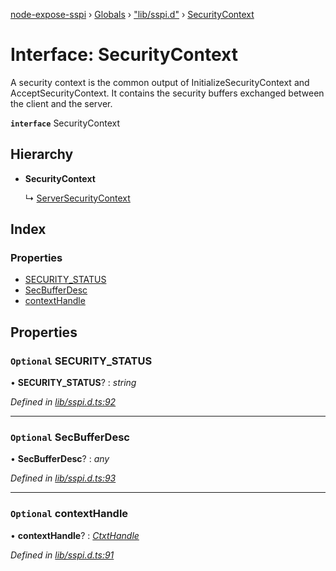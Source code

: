 [node-expose-sspi](../README.md) › [Globals](../globals.md) › ["lib/sspi.d"](../modules/_lib_sspi_d_.md) › [SecurityContext](_lib_sspi_d_.securitycontext.md)

# Interface: SecurityContext

A security context is the common output of InitializeSecurityContext and AcceptSecurityContext.
It contains the security buffers exchanged between the client and the server.

**`interface`** SecurityContext

## Hierarchy

* **SecurityContext**

  ↳ [ServerSecurityContext](_lib_sspi_d_.serversecuritycontext.md)

## Index

### Properties

* [SECURITY_STATUS](_lib_sspi_d_.securitycontext.md#optional-security_status)
* [SecBufferDesc](_lib_sspi_d_.securitycontext.md#optional-secbufferdesc)
* [contextHandle](_lib_sspi_d_.securitycontext.md#optional-contexthandle)

## Properties

### `Optional` SECURITY_STATUS

• **SECURITY_STATUS**? : *string*

*Defined in [lib/sspi.d.ts:92](https://github.com/jlguenego/node-expose-sspi/blob/133c769/lib/sspi.d.ts#L92)*

___

### `Optional` SecBufferDesc

• **SecBufferDesc**? : *any*

*Defined in [lib/sspi.d.ts:93](https://github.com/jlguenego/node-expose-sspi/blob/133c769/lib/sspi.d.ts#L93)*

___

### `Optional` contextHandle

• **contextHandle**? : *[CtxtHandle](_lib_sspi_d_.ctxthandle.md)*

*Defined in [lib/sspi.d.ts:91](https://github.com/jlguenego/node-expose-sspi/blob/133c769/lib/sspi.d.ts#L91)*

